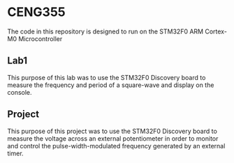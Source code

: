 # CENG355

The code in this repository is designed to run on the STM32F0 ARM Cortex-M0 Microcontroller

## Lab1

This purpose of this lab was to use the STM32F0 Discovery board to measure the frequency and period of a square-wave and display on the console.

## Project 

This purpose of this project was to use the STM32F0 Discovery board to measure the voltage across an external potentiometer in order to monitor and control the pulse-width-modulated frequency generated by an external timer.  
